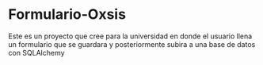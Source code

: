 # Formulario-Oxsis
Este es un proyecto que cree para la universidad en donde el usuario llena un formulario que se guardara y posteriormente subira a una base de datos con SQLAlchemy
